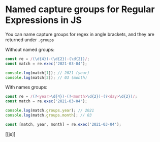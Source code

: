 # Named capture groups for Regular Expressions in JS

You can name capture groups for regex in angle brackets, and they are returned under `.groups`

Without named groups:
```javascript
const re = /(\d{4})-(\d{2})-(\d{2})/;
const match = re.exec('2021-03-04');

console.log(match[1]); // 2021 (year)
console.log(match[2]); // 03 (month)
```

With names groups:
```javascript
const re = /(?<year>\d{4})-(?<month>\d{2})-(?<day>\d{2})/;
const match = re.exec('2021-03-04');

console.log(match.groups.year); // 2021
console.log(match.groups.month); // 03

const [match, year, month] = re.exec('2021-03-04');
```

[[js]]